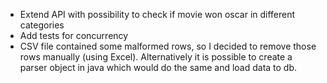 - Extend API with possibility to check if movie won oscar in different categories
- Add tests for concurrency
- CSV file contained some malformed rows, so I decided to remove those rows manually (using Excel). Alternatively it is possible to create a parser object in java which would do the same and load data to db.
